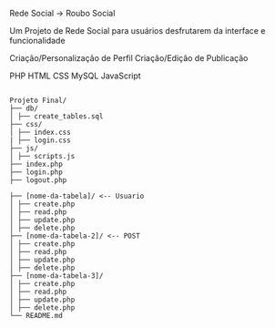 <!-- Nome do Projeto -->
Rede Social -> Roubo Social
<!-- Descrição -->
Um Projeto de Rede Social para usuários desfrutarem da interface e funcionalidade

<!-- Funcionalidades -->
Criação/Personalização de Perfil
Criação/Edição de Publicação


<!-- Tecnologias Utilizadas: -->
PHP
HTML
CSS
MySQL
JavaScript
<!-- Estrutura do Projeto -->
```plaintext

Projeto Final/
├── db/
│ ├── create_tables.sql
├── css/
│ ├── index.css
| ├── login.css
├── js/
│ ├── scripts.js
├── index.php
├── login.php
├── logout.php

├── [nome-da-tabela]/ <-- Usuario
│ ├── create.php
│ ├── read.php
│ ├── update.php
│ ├── delete.php
├── [nome-da-tabela-2]/ <-- POST
│ ├── create.php
│ ├── read.php
│ ├── update.php
│ ├── delete.php
├── [nome-da-tabela-3]/ 
│ ├── create.php
│ ├── read.php
│ ├── update.php
│ ├── delete.php
└── README.md
